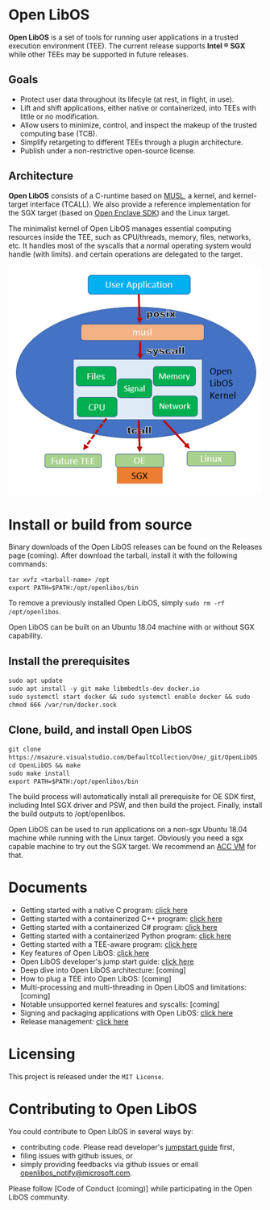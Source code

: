 # Open LibOS

**Open LibOS** is a set of tools for running user applications in a trusted
execution environment (TEE). The current release supports **Intel &reg; SGX**
while other TEEs may be supported in future releases.

## Goals

- Protect user data throughout its lifecyle (at rest, in flight, in use).
- Lift and shift applications, either native or containerized, into TEEs with
  little or no modification.
- Allow users to minimize, control, and inspect the makeup of the trusted computing
  base (TCB).
- Simplify retargeting to different TEEs through a plugin architecture.
- Publish under a non-restrictive open-source license.

## Architecture

**Open LibOS** consists of a C-runtime based on
[MUSL](https://www.musl-libc.org/), a kernel, and kernel-target interface (TCALL).
We also provide a reference implementation for the SGX target (based on
[Open Enclave SDK](https://github.com/openenclave/openenclave))
and the Linux target.

The minimalist kernel of Open LibOS manages essential computing resources
inside the TEE, such as CPU/threads, memory, files, networks, etc. It handles
most of the syscalls that a normal operating system would handle (with limits).
and certain operations are delegated to the target.

![](./arch.png)

# Install or build from source

Binary downloads of the Open LibOS releases can be found on the Releases page
(coming). After download the tarball, install it with the following commands:
```
tar xvfz <tarball-name> /opt
export PATH=$PATH:/opt/openlibos/bin
```

To remove a previously installed Open LibOS, simply
`sudo rm -rf /opt/openlibos`.

Open LibOS can be built on an Ubuntu 18.04 machine with or without SGX
capability.

## Install the prerequisites

```
sudo apt update
sudo apt install -y git make libmbedtls-dev docker.io
sudo systemctl start docker && sudo systemctl enable docker && sudo chmod 666 /var/run/docker.sock
```

## Clone, build, and install Open LibOS

```
git clone https://msazure.visualstudio.com/DefaultCollection/One/_git/OpenLibOS
cd OpenLibOS && make
sudo make install
export PATH=$PATH:/opt/openlibos/bin
```

The build process will automatically install all prerequisite for OE SDK first,
including Intel SGX driver and PSW, and then build the project. Finally, install
the build outputs to /opt/openlibos.

Open LibOS can be used to run applications on a non-sgx Ubuntu 18.04 machine while
running with the Linux target. Obviously you need a sgx capable machine to try out
the SGX target. We recommend an [ACC VM](https://aka.ms/accgetstarted) for that.

# Documents

- Getting started with a native C program: [click here](doc/user-getting-started-c.md)
- Getting started with a containerized C++ program: [click here](doc/user-getting-started-docker-c++.md)
- Getting started with a containerized C# program: [click here](doc/user-getting-started-docker-dotnet.md)
- Getting started with a containerized Python program: [click here](doc/user-getting-started-docker-python.md)
- Getting started with a TEE-aware program: [click here](doc/user-getting-started-tee-aware.md)
- Key features of Open LibOS: [click here](doc/key-features.md)
- Open LibOS developer's jump start guide: [click here](doc/dev-jumpstart.md)
- Deep dive into Open LibOS architecture: [coming]
- How to plug a TEE into Open LibOS: [coming]
- Multi-processing and multi-threading in Open LibOS and limitations: [coming]
- Notable unsupported kernel features and syscalls: [coming]
- Signing and packaging applications with Open LibOS: [click here](doc/sign-package.md)
- Release management: [click here](doc/releasing.md)

# Licensing

This project is released under the `MIT License`.

# Contributing to Open LibOS

You could contribute to Open LibOS in several ways by:

- contributing code. Please read developer's [jumpstart guide](doc/dev-jumpstart.md) first,
- filing issues with github issues, or
- simply providing feedbacks via github issues or email openlibos_notify@microsoft.com.

Please follow [Code of Conduct (coming)] while participating in the Open LibOS community.



